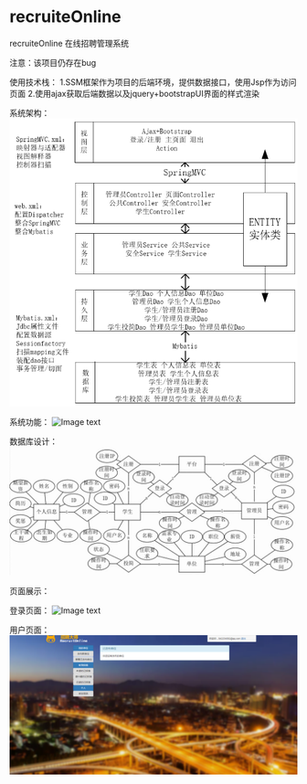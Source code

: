 # recruiteOnline
recruiteOnline 在线招聘管理系统

注意：该项目仍存在bug

使用技术栈：
1.SSM框架作为项目的后端环境，提供数据接口，使用Jsp作为访问页面 
2.使用ajax获取后端数据以及jquery+bootstrapUI界面的样式渲染

系统架构：
![Image text](https://raw.githubusercontent.com/smalldragon1997/myphoto/master/recruite/frame.png)

系统功能：
![Image text](https://raw.githubusercontent.com/smalldragon1997/myphoto/master/recruite/recruiteFuntion.png)

数据库设计：
![Image text](https://raw.githubusercontent.com/smalldragon1997/myphoto/master/recruite/database.png)

页面展示：

登录页面：
![Image text](https://raw.githubusercontent.com/smalldragon1997/myphoto/master/recruite/index.png)

用户页面：
![Image text](https://raw.githubusercontent.com/smalldragon1997/myphoto/master/recruite/main.png)
